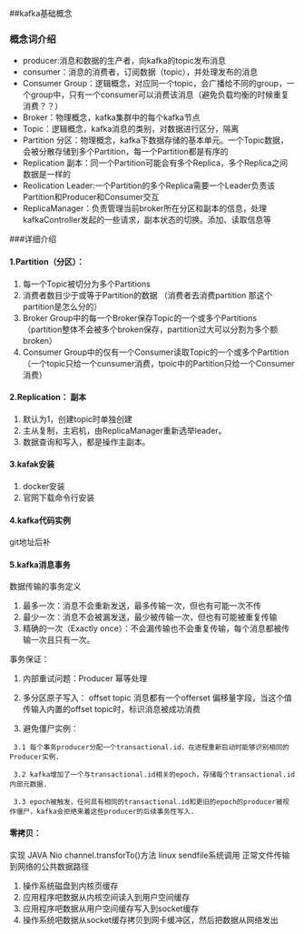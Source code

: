 ##kafka基础概念

### 概念词介绍
 + producer:消息和数据的生产者，向kafka的topic发布消息
 + consumer：消息的消费者，订阅数据（topic），并处理发布的消息
 + Consumer Group：逻辑概念，对应同一个topic，会广播给不同的group，一个group中，只有一个consumer可以消费该消息（避免负载均衡的时候重复消费？？）
 + Broker：物理概念，kafka集群中的每个kafka节点
 + Topic：逻辑概念，kafka消息的类别，对数据进行区分，隔离
 + Partition 分区：物理概念，kafka下数据存储的基本单元。一个Topic数据，会被分散存储到多个Partition，每一个Partition都是有序的
 + Replication 副本：同一个Partition可能会有多个Replica，多个Replica之间数据是一样的    
 + Reolication Leader:一个Partition的多个Replica需要一个Leader负责该Partition和Producer和Consumer交互
 + ReplicaManager：负责管理当前broker所在分区和副本的信息，处理kafkaController发起的一些请求，副本状态的切换。添加、读取信息等

###详细介绍
#### 1.Partition（分区）：
 1. 每一个Topic被切分为多个Partitions
 2. 消费者数目少于或等于Partition的数据 （消费者去消费partition  那这个partition是怎么分的）
 3. Broker Group中的每一个Broker保存Topic的一个或多个Partitions （partition整体不会被多个broken保存，partition过大可以分割为多个额broken）
 4. Consumer Group中的仅有一个Consumer读取Topic的一个或多个Partition （一个topic只给一个cunsumer消费，tpoic中的Partition只给一个Consumer消费）
#### 2.Replication： 副本
 1. 默认为1，创建topic时单独创建
 2. 主从复制，主宕机，由ReplicaManager重新选举leader。
 3. 数据查询和写入，都是操作主副本。

#### 3.kafak安装
   1. docker安装
   2. 官网下载命令行安装
 
#### 4.kafka代码实例
   git地址后补
   
#### 5.kafka消息事务

数据传输的事务定义
 1. 最多一次：消息不会重新发送，最多传输一次，但也有可能一次不传
 2. 最少一次：消息不会被漏发送，最少被传输一次，但也有可能被重复传输
 3. 精确的一次（Exactly once）：不会漏传输也不会重复传输，每个消息都被传输一次且只有一次。

事务保证：
   1. 内部重试问题：Producer 幂等处理
   
   2. 多分区原子写入： offset topic  消息都有一个offerset 偏移量字段，当这个值传输入内置的offset topic时，标识消息被成功消费
   
   3. 避免僵尸实例：
   
     3.1 每个事务producer分配一个transactional.id，在进程重新启动时能够识别相同的Producer实例.   
     
     3.2 kafka增加了一个与transactional.id相关的epoch，存储每个transactional.id内部元数据.
     
     3.3 epoch被触发，任何具有相同的transactional.id和更旧的epoch的producer被视作僵尸，kafka会拒绝来着这些producer的后续事务性写入.

#### 零拷贝：
实现  JAVA Nio channel.transforTo()方法    linux sendfile系统调用
正常文件传输到网络的公共数据路径
 1. 操作系统磁盘到内核页缓存
 2. 应用程序吧数据从内核空间读入到用户空间缓存
 3. 应用程序吧数据从用户空间缓存写入到socket缓存
 4. 操作系统吧数据从socket缓存拷贝到网卡缓冲区，然后把数据从网络发出
   